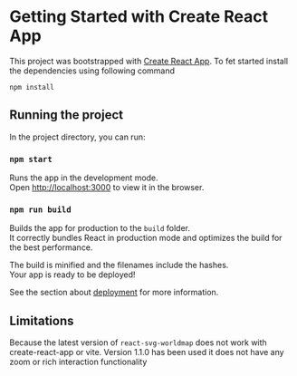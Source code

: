 # Getting Started with Create React App

This project was bootstrapped with [Create React App](https://github.com/facebook/create-react-app). To fet started install the dependencies using following command

`npm install`

## Running the project

In the project directory, you can run:

### `npm start`

Runs the app in the development mode.\
Open [http://localhost:3000](http://localhost:3000) to view it in the browser.

### `npm run build`

Builds the app for production to the `build` folder.\
It correctly bundles React in production mode and optimizes the build for the best performance.

The build is minified and the filenames include the hashes.\
Your app is ready to be deployed!

See the section about [deployment](https://facebook.github.io/create-react-app/docs/deployment) for more information.

## Limitations

Because the latest version of `react-svg-worldmap`  does not work with create-react-app or vite. Version 1.1.0 has been used it does not have any zoom or rich interaction functionality
